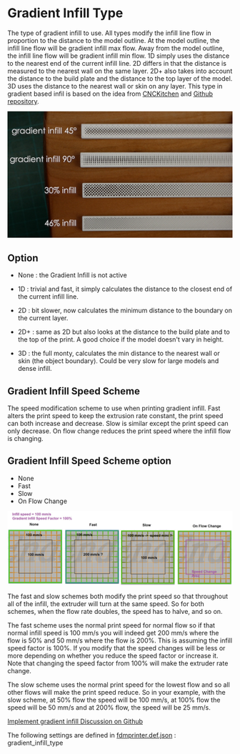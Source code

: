 # Gradient Infill Type

The type of gradient infill to use. All types modify the infill line flow in proportion to the distance to the model outline. At the model outline, the infill line flow will be gradient infill max flow. Away from the model outline, the infill line flow will be gradient infill min flow. 1D simply uses the distance to the nearest end of the current infill line. 2D differs in that the distance is measured to the nearest wall on the same layer. 2D+ also takes into account the distance to the build plate and the distance to the top layer of the model. 3D uses the distance to the nearest wall or skin on any layer.
This type in gradient based infil is based on the idea from [CNCKitchen](https://www.cnckitchen.com/blog/gradient-infill-for-3d-prints) and [Github repository](https://github.com/CNCKitchen/GradientInfill).


![CncKitchen Gradient Infill](../images-mb/CncKitchenGradientInfill.png)

## Option

- None : the Gradient Infill is not active

- 1D : trivial and fast, it simply calculates the distance to the closest end of the current infill line.

- 2D : bit slower, now calculates the minimum distance to the boundary on the current layer.

- 2D+ : same as 2D but also looks at the distance to the build plate and to the top of the print. A good choice if the model doesn't vary in height.

- 3D : the full monty, calculates the min distance to the nearest wall or skin (the object boundary). Could be very slow for large models and dense infill.


## Gradient Infill Speed Scheme

The speed modification scheme to use when printing gradient infill. Fast alters the print speed to keep the extrusion rate constant, the print speed can both increase and decrease. Slow is similar except the print speed can only decrease. On flow change reduces the print speed where the infill flow is changing.


## Gradient Infill Speed Scheme option 
- None
- Fast
- Slow
- On Flow Change

![Gradient Infill Speed Scheme](../images-mb/Gradient_Infill_Speed_Scheme.jpg)

The fast and slow schemes both modify the print speed so that throughout all of the infill, the extruder will turn at the same speed. So for both schemes, when the flow rate doubles, the speed has to halve, and so on.

The fast scheme uses the normal print speed for normal flow so if that normal infill speed is 100 mm/s you will indeed get 200 mm/s where the flow is 50% and 50 mm/s where the flow is 200%. This is assuming the infill speed factor is 100%. If you modify that the speed changes will be less or more depending on whether you reduce the speed factor or increase it. Note that changing the speed factor from 100% will make the extruder rate change.

The slow scheme uses the normal print speed for the lowest flow and so all other flows will make the print speed reduce. So in your example, with the slow scheme, at 50% flow the speed will be 100 mm/s, at 100% flow the speed will be 50 mm/s and at 200% flow, the speed will be 25 mm/s.

[Implement gradient infill Discussion on Github](https://github.com/smartavionics/Cura/issues/38)


The following settings are defined in [fdmprinter.def.json](https://github.com/smartavionics/Cura/blob/mb-master/resources/definitions/fdmprinter.def.json) : gradient_infill_type